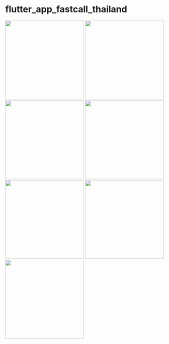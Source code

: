 # flutter_app_fastcall_thailand

<img src="https://user-images.githubusercontent.com/69613404/141386045-a3995d45-d1a0-4d76-8f8b-3a3e7480d968.png" width = "250">
<img src="https://user-images.githubusercontent.com/69613404/141376012-e89e6cf4-7e3e-403e-9978-36b3ee8309d7.png" width = "250">
<img src="https://user-images.githubusercontent.com/69613404/141376019-d10bc6b4-c4d3-4425-83c4-2d1174bc7a27.png" width = "250">
<img src="https://user-images.githubusercontent.com/69613404/141376021-ca8bf1b5-07d3-43b7-bdcc-10e0c06d5a0b.png" width = "250">
<img src="https://user-images.githubusercontent.com/69613404/141376023-1336cd1c-5cfc-4c2d-bea6-95ca52f29063.png" width = "250">
<img src="https://user-images.githubusercontent.com/69613404/141376027-216c021e-4005-4e4d-b51b-1df8740c8612.png" width = "250">
<img src="https://user-images.githubusercontent.com/69613404/141376029-236400a2-e56d-4025-ad28-5a774f27fdf7.png" width = "250">
